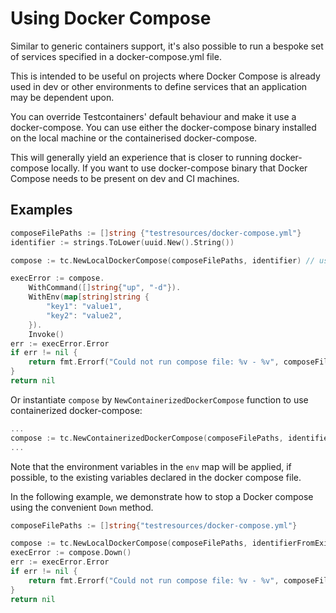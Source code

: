 # Using Docker Compose

Similar to generic containers support, it's also possible to run a bespoke set
of services specified in a docker-compose.yml file.

This is intended to be useful on projects where Docker Compose is already used
in dev or other environments to define services that an application may be
dependent upon.

You can override Testcontainers' default behaviour and make it use a docker-compose.
You can use either the docker-compose binary installed on the local machine or the containerised docker-compose.

This will generally yield an experience that is closer to running docker-compose locally. 
If you want to use docker-compose binary that Docker Compose needs to be present on dev and CI machines.

## Examples

```go
composeFilePaths := []string {"testresources/docker-compose.yml"}
identifier := strings.ToLower(uuid.New().String())

compose := tc.NewLocalDockerCompose(composeFilePaths, identifier) // using docker-compose binary 

execError := compose.
	WithCommand([]string{"up", "-d"}).
	WithEnv(map[string]string {
		"key1": "value1",
		"key2": "value2",
	}).
	Invoke()
err := execError.Error
if err != nil {
	return fmt.Errorf("Could not run compose file: %v - %v", composeFilePaths, err)
}
return nil
```

Or instantiate `compose` by `NewContainerizedDockerCompose` function to use containerized docker-compose:

```go
...
compose := tc.NewContainerizedDockerCompose(composeFilePaths, identifier) // using containerised docker-compose
...
```
Note that the environment variables in the `env` map will be applied, if
possible, to the existing variables declared in the docker compose file.

In the following example, we demonstrate how to stop a Docker compose using the
convenient `Down` method.

```go
composeFilePaths := []string{"testresources/docker-compose.yml"}

compose := tc.NewLocalDockerCompose(composeFilePaths, identifierFromExistingRunningCompose)
execError := compose.Down()
err := execError.Error
if err != nil {
	return fmt.Errorf("Could not run compose file: %v - %v", composeFilePaths, err)
}
return nil
```

